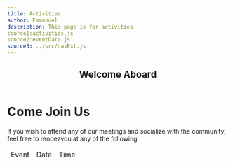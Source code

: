 ```yaml
---
title: Activities
author: Emmanuel
description: This page is for activities
source1:activities.js
source2:eventData.js
source3: ../src/navExt.js
---
```


<body>

<header>
<h2> Welcome Aboard </h2>
</header>

<div>
<h1> Come Join Us </h1>
<p> If you wish to attend any of our meetings and socialize with the community, feel free to rendezvou at any of the following</p>
<div> 
		
<table id="MyTable">
<thead><tr>
<td>Event</td>
<td>Date</td>
<td>Time</td>
</tr></thead>
<tbody></tbody>
</table>
		
</div>
</div>
</body>
 
